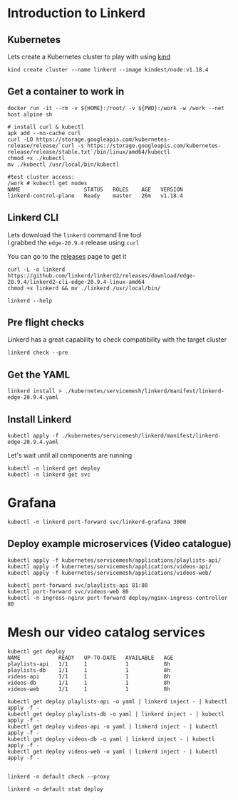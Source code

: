 # Introduction to Linkerd

## Kubernetes

Lets create a Kubernetes cluster to play with using [kind](https://kind.sigs.k8s.io/docs/user/quick-start/)

```
kind create cluster --name linkerd --image kindest/node:v1.18.4
```

## Get a container to work in

```
docker run -it --rm -v ${HOME}:/root/ -v ${PWD}:/work -w /work --net host alpine sh

# install curl & kubectl
apk add --no-cache curl
curl -LO https://storage.googleapis.com/kubernetes-release/release/`curl -s https://storage.googleapis.com/kubernetes-release/release/stable.txt`/bin/linux/amd64/kubectl
chmod +x ./kubectl
mv ./kubectl /usr/local/bin/kubectl

#test cluster access:
/work # kubectl get nodes
NAME                    STATUS   ROLES    AGE   VERSION
linkerd-control-plane   Ready    master   26m   v1.18.4

```

## Linkerd CLI

Lets download the `linkerd` command line tool <br/>
I grabbed the `edge-20.9.4` release using `curl`

You can go to the [releases](https://github.com/linkerd/linkerd2/releases/tag/edge-20.9.4) page to get it

```
curl -L -o linkerd https://github.com/linkerd/linkerd2/releases/download/edge-20.9.4/linkerd2-cli-edge-20.9.4-linux-amd64 
chmod +x linkerd && mv ./linkerd /usr/local/bin/

linkerd --help
```

## Pre flight checks

Linkerd has a great capability to check compatibility with the target cluster <br/>

```
linkerd check --pre

```

## Get the YAML

```
linkerd install > ./kubernetes/servicemesh/linkerd/manifest/linkerd-edge-20.9.4.yaml
```

## Install Linkerd

```
kubectl apply -f ./kubernetes/servicemesh/linkerd/manifest/linkerd-edge-20.9.4.yaml
```

Let's wait until all components are running

```
kubectl -n linkerd get deploy
kubectl -n linkerd get svc
```

# Grafana

```
kubectl -n linkerd port-forward svc/linkerd-grafana 3000

```

## Deploy example microservices (Video catalogue)

```
kubectl apply -f kubernetes/servicemesh/applications/playlists-api/
kubectl apply -f kubernetes/servicemesh/applications/videos-api/
kubectl apply -f kubernetes/servicemesh/applications/videos-web/
```

```
kubectl port-forward svc/playlists-api 81:80
kubectl port-forward svc/videos-web 80
kubectl -n ingress-nginx port-forward deploy/nginx-ingress-controller 80
```

# Mesh our video catalog services

```
kubectl get deploy
NAME            READY   UP-TO-DATE   AVAILABLE   AGE
playlists-api   1/1     1            1           8h 
playlists-db    1/1     1            1           8h 
videos-api      1/1     1            1           8h 
videos-db       1/1     1            1           8h 
videos-web      1/1     1            1           8h 

kubectl get deploy playlists-api -o yaml | linkerd inject - | kubectl apply -f -
kubectl get deploy playlists-db -o yaml | linkerd inject - | kubectl apply -f -
kubectl get deploy videos-api -o yaml | linkerd inject - | kubectl apply -f -
kubectl get deploy videos-db -o yaml | linkerd inject - | kubectl apply -f -
kubectl get deploy videos-web -o yaml | linkerd inject - | kubectl apply -f -


linkerd -n default check --proxy

linkerd -n default stat deploy

```


